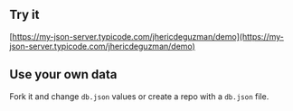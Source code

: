 ## Try it

[https://my-json-server.typicode.com/jhericdeguzman/demo](https://my-json-server.typicode.com/jhericdeguzman/demo)

## Use your own data

Fork it and change `db.json` values or create a repo with a `db.json` file.
